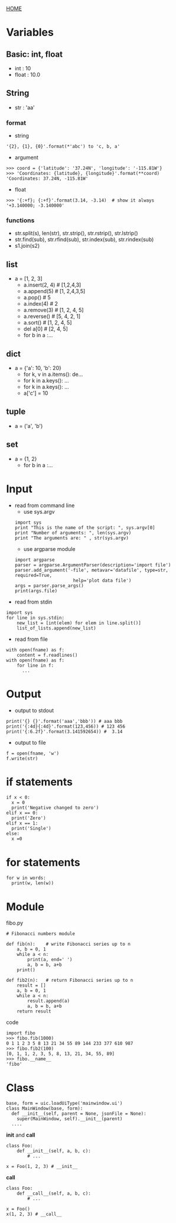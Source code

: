[HOME](README.md)

# Variables

## Basic: int, float 
* int : 10
* float : 10.0

## String 
* str : 'aa'

### format
* string
```
'{2}, {1}, {0}'.format(*'abc') to 'c, b, a'
```
* argument
```
>>> coord = {'latitude': '37.24N', 'longitude': '-115.81W'}
>>> 'Coordinates: {latitude}, {longitude}'.format(**coord)
'Coordinates: 37.24N, -115.81W'
```
* float
```
>>> '{:+f}; {:+f}'.format(3.14, -3.14)  # show it always
'+3.140000; -3.140000'
```

### functions
* str.split(s), len(str), str.strip(), str.rstrip(), str.lstrip()
* str.find(sub), str.rfind(sub), str.index(sub), str.rindex(sub)
* s1.join(s2)

## list
* a = [1, 2, 3]
  * a.insert(2, 4) # [1,2,4,3]
  * a.append(5) # [1, 2,4,3,5]
  * a.pop() # 5
  * a.index(4) # 2
  * a.remove(3) # [1, 2, 4, 5]
  * a.reverse() # [5, 4, 2, 1]
  * a.sort() # [1, 2, 4, 5]
  * del a[0] # [2, 4, 5]
  * for b in a :...

## dict
* a = {'a': 10, 'b': 20}
  * for k, v in a.items(): de...
  * for k in a.keys(): ...
  * for k in a.keys(): ...
  * a['c'] = 10

## tuple
* a = ('a', 'b')

## set
* a = {1, 2}
  * for b in a :...

 
# Input
* read from command line
  * use sys.argv
  ```
  import sys
  print "This is the name of the script: ", sys.argv[0]
  print "Number of arguments: ", len(sys.argv)
  print "The arguments are: " , str(sys.argv)
  ```
  * use argparse module
  ```
  import argparse
  parser = argparse.ArgumentParser(description='import file')
  parser.add_argument('-file', metavar='datafile', type=str, required=True,
                        help='plot data file')
  args = parser.parse_args()
  print(args.file)
  ```
* read from stdin
```
import sys
for line in sys.stdin:
    new_list = [int(elem) for elem in line.split()]
    list_of_lists.append(new_list)
```
* read from file
```
with open(fname) as f:
    content = f.readlines()
with open(fname) as f:
    for line in f:
	  ...
```

# Output
* output to stdout
```
print('{} {}'.format('aaa','bbb')) # aaa bbb
print('{:4d}{:4d}'.format(123,456)) # 123 456
print('{:6.2f}'.format(3.141592654)) #  3.14
```
* output to file
```
f = open(fname, 'w')
f.write(str)
```

# if statements
```
if x < 0:
  x = 0
  print('Negative changed to zero')
elif x == 0:
  print('Zero')
elif x == 1:
  print('Single')
else:
  x =0
```

# for statements 
```
for w in words:
  print(w, len(w))
```

# Module
fibo.py
```
# Fibonacci numbers module

def fib(n):    # write Fibonacci series up to n
    a, b = 0, 1
    while a < n:
        print(a, end=' ')
        a, b = b, a+b
    print()

def fib2(n):   # return Fibonacci series up to n
    result = []
    a, b = 0, 1
    while a < n:
        result.append(a)
        a, b = b, a+b
    return result
```
code
```
import fibo
>>> fibo.fib(1000)
0 1 1 2 3 5 8 13 21 34 55 89 144 233 377 610 987
>>> fibo.fib2(100)
[0, 1, 1, 2, 3, 5, 8, 13, 21, 34, 55, 89]
>>> fibo.__name__
'fibo'
```

# Class
```
base, form = uic.loadUiType('mainwindow.ui')
class MainWindow(base, form):
  def __init__(self, parent = None, jsonFile = None):
    super(MainWindow, self).__init__(parent)
  ....
```
__init__ and __call__
```
class Foo:
    def __init__(self, a, b, c):
        # ...

x = Foo(1, 2, 3) # __init__
```
__call__
```
class Foo:
    def __call__(self, a, b, c):
        # ...

x = Foo()
x(1, 2, 3) # __call__
```
